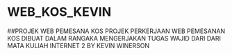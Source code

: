 # WEB_KOS_KEVIN
##PROJEK WEB PEMESANA KOS
PROJEK PERKERJAAN WEB PEMESANAN KOS 
DIBUAT DALAM RANGAKA MENGERJAKAN TUGAS WAJID DARI DARI MATA KULIAH INTERNET 2 
BY KEVIN WINERSON
